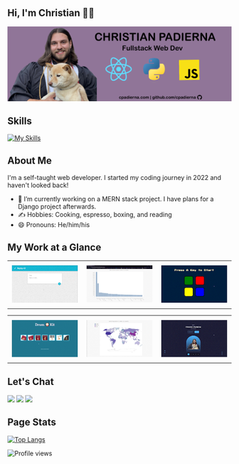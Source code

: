 ## Hi, I'm Christian 👨‍💻

![alt text](https://github.com/cpadierna/cpadierna/blob/main/github-banner.png)

## Skills
[![My Skills](https://skillicons.dev/icons?i=react,py,js,nodejs,mongodb,postman,git,github,bash,express,html,css,matlab,discord,vscode)](https://skillicons.dev)

## About Me
I'm a self-taught web developer. I started my coding journey in 2022 and haven't looked back! 

- 🔭 I’m currently working on a MERN stack project. I have plans for a Django project afterwards.
- ✍️ Hobbies: Cooking, espresso, boxing, and reading
- 😄 Pronouns: He/him/his 

## My Work at a Glance
<div id="image-table">
    <table>
	    <tr>
    	    <td style="padding:10px">
        	    <img src="https://github.com/cpadierna/noteapp/blob/main/note_it_gif.gif" width="250"/>
      	    </td>
            <td style="padding:10px">
            	<img src="https://github.com/cpadierna/github_data_vis/blob/main/Top30_gif.gif" width="250"/>
            </td>
            <td style="padding:10px">
            	<img src="https://github.com/cpadierna/simon/blob/main/simon_playing_gif.gif" width="250"/>
            </td>
        </tr>
    </table>
</div>
<div id="image-table">
    <table>
	    <tr>
    	    <td style="padding:10px">
        	    <img src="https://github.com/cpadierna/drums/blob/main/drums_example_gif.gif" width="250"/>
      	    </td>
            <td style="padding:10px">
            	<img src="https://github.com/cpadierna/world_pop_data_vis/blob/main/world_pop_gif.gif" width="250"/>
            </td>
	    <td style="padding:10px">
            	<img src="https://github.com/cpadierna/cv/blob/main/portfolio_site_gif.gif" width="250"/>
            </td>
        </tr>
    </table>
</div>

## Let's Chat
<a href="https://www.linkedin.com/in/cpadierna/"><img src="https://img.shields.io/badge/LinkedIn-0077B5?style=for-the-badge&logo=linkedin&logoColor=white" /></a>
<a href="https://www.cpadierna.com"><img src="https://img.shields.io/badge/website-000000?style=for-the-badge&logo=About.me&logoColor=white" /></a>
<a href="mailto:christianpadierna16@gmail.com"><img src="https://img.shields.io/badge/Gmail-D14836?style=for-the-badge&logo=gmail&logoColor=white" /></a>

## Page Stats
[![Top Langs](https://github-readme-stats.vercel.app/api/top-langs/?username=cpadierna&hide_progress=false)](https://github.com/anuraghazra/github-readme-stats)

![Profile views](https://gpvc.arturio.dev/cpadierna) 

